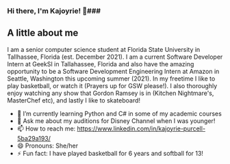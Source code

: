 ### Hi there, I'm Kajoyrie! 👋###

A little about me
-------------------
I am a senior computer science student at Florida State University in Tallhassee, Florida (est. December 2021). I am a current Software Developer Intern at GeekSI in Tallahassee, Florida and also have the amazing opportunity to be a Software Development Engineering Intern at Amazon in Seattle, Washington this upcoming summer (2021). In my freetime I like to play basketball, or watch it (Prayers up for GSW please!). I also thoroughly enjoy watching any show that Gordon Ramsey is in (Kitchen Nightmare's, MasterChef etc), and lastly I like to skateboard!


- 🌱 I’m currently learning Python and C# in some of my academic courses
- 💬 Ask me about my auditions for Disney Channel when I was younger!
- 📫 How to reach me: https://www.linkedin.com/in/kajoyrie-purcell-5ba29a193/
- 😄 Pronouns: She/her
- ⚡ Fun fact: I have played basketball for 6 years and softball for 13!
